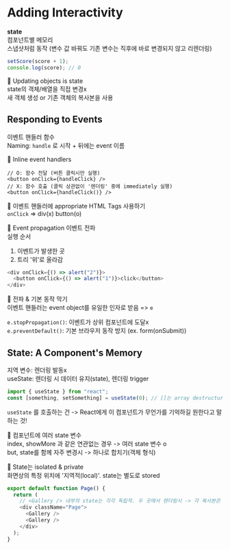 # Adding Interactivity

**state**  
컴포넌트별 메모리  
스냅샷처럼 동작 (변수 값 바꿔도 기존 변수는 직후에 바로 변경되지 않고 리렌더링)

```javascript
setScore(score + 1);
console.log(score); // 0
```

🧚 Updating objects is state  
state의 객체/배열을 직접 변경x  
새 객체 생성 or 기존 객체의 복사본을 사용

## Responding to Events

이벤트 핸들러 함수  
Naming: `handle` 로 시작 + 뒤에는 event 이름

🧚 Inline event handlers

```jaavscript
// O: 함수 전달 (버튼 클릭시만 실행)
<button onClick={handleClick} />
// X: 함수 호출 (클릭 상관없이 '렌더링' 중에 immediately 실행)
<button onClick={handleClick()} />
```

🧚 이벤트 핸들러에 appropriate HTML Tags 사용하기  
`onClick` => div(x) button(o)

🧚 Event propagation 이벤트 전파  
실행 순서

1. 이벤트가 발생한 곳
2. 트리 '위'로 올라감

```javascript
<div onClick={() => alert("2")}>
  <button onClick={() => alert("1")}>click</button>
</div>
```

🧚 전파 & 기본 동작 막기  
이벤트 핸들러는 event object를 유일한 인자로 받음 => `e`

`e.stopPropagation()`: 이벤트가 상위 컴포넌트에 도달x  
`e.preventDefault()`: 기본 브라우저 동작 방지 (ex. form(onSubmit))

## State: A Component's Memory

지역 변수: 렌더링 발동x  
useState: 렌더링 시 데이터 유지(state), 렌더링 trigger

```javascript
import { useState } from "react";
const [something, setSomething] = useState(0); // []는 array destructuring (배열 구조분해)
```

`useState` 를 호출하는 건 -> React에게 이 컴포넌트가 무언가를 기억하길 원한다고 말하는 것!

🧚 컴포넌트에 여러 state 변수  
index, showMore 과 같은 연관없는 경우 -> 여러 state 변수 o  
but, state를 함께 자주 변경시 -> 하나로 합치기(객체 형식)

🧚 State는 isolated & private  
화면상의 특정 위치에 '지역적(local)'. state는 별도로 stored

```javascript
export default function Page() {
  return (
    // <Gallery /> 내부의 state는 각각 독립적. 두 곳에서 렌더링시 -> 각 복사본은 고유한 state를 가짐
    <div className="Page">
      <Gallery />
      <Gallery />
    </div>
  );
}
```
